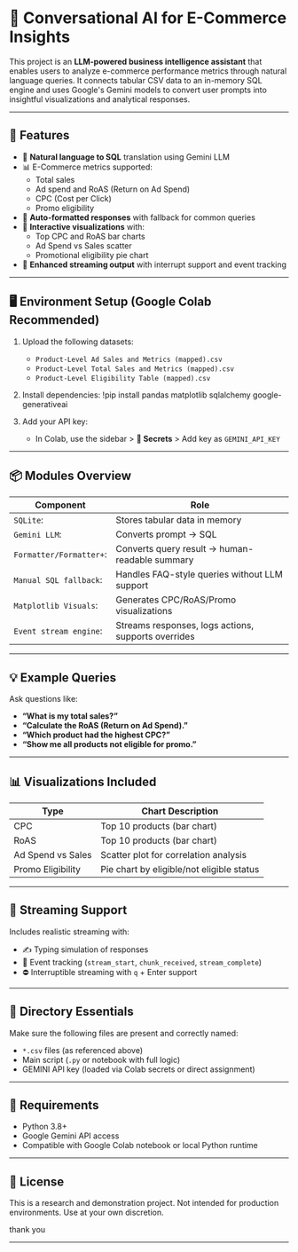 # 🧠 Conversational AI for E-Commerce Insights

This project is an **LLM-powered business intelligence assistant** that enables users to analyze e-commerce performance metrics through natural language queries. It connects tabular CSV data to an in-memory SQL engine and uses Google's Gemini models to convert user prompts into insightful visualizations and analytical responses.

---

## 🚀 Features

- 🔎 **Natural language to SQL** translation using Gemini LLM
- 📊 E-Commerce metrics supported:
  - Total sales
  - Ad spend and RoAS (Return on Ad Spend)
  - CPC (Cost per Click)
  - Promo eligibility
- 🧠 **Auto-formatted responses** with fallback for common queries
- 🎨 **Interactive visualizations** with:
  - Top CPC and RoAS bar charts
  - Ad Spend vs Sales scatter
  - Promotional eligibility pie chart
- 💬 **Enhanced streaming output** with interrupt support and event tracking

---

## 🖥️ Environment Setup (Google Colab Recommended)

1. Upload the following datasets:
   - `Product-Level Ad Sales and Metrics (mapped).csv`
   - `Product-Level Total Sales and Metrics (mapped).csv`
   - `Product-Level Eligibility Table (mapped).csv`

2. Install dependencies:
   !pip install pandas matplotlib sqlalchemy google-generativeai


3. Add your API key:
   - In Colab, use the sidebar > **🔑 Secrets** > Add key as `GEMINI_API_KEY`

---

## 📦 Modules Overview

| Component                     | Role                                              |
|------------------------------|---------------------------------------------------|
| `SQLite`:                    | Stores tabular data in memory                     |
| `Gemini LLM`:                | Converts prompt → SQL                             |
| `Formatter/Formatter+`:      | Converts query result → human-readable summary    |
| `Manual SQL fallback`:       | Handles FAQ-style queries without LLM support     |
| `Matplotlib Visuals`:        | Generates CPC/RoAS/Promo visualizations           |
| `Event stream engine`:       | Streams responses, logs actions, supports overrides |

---

## 💡 Example Queries

Ask questions like:

- **“What is my total sales?”**
- **“Calculate the RoAS (Return on Ad Spend).”**
- **“Which product had the highest CPC?”**
- **“Show me all products not eligible for promo.”**

---

## 📊 Visualizations Included

| Type                        | Chart Description                           |
|----------------------------|----------------------------------------------|
| CPC                        | Top 10 products (bar chart)                  |
| RoAS                       | Top 10 products (bar chart)                  |
| Ad Spend vs Sales          | Scatter plot for correlation analysis        |
| Promo Eligibility          | Pie chart by eligible/not eligible status    |

---

## 📡 Streaming Support

Includes realistic streaming with:

- ✍️ Typing simulation of responses
- 🎯 Event tracking (`stream_start`, `chunk_received`, `stream_complete`)
- ⛔ Interruptible streaming with `q` + Enter support

---

## 📁 Directory Essentials

Make sure the following files are present and correctly named:

- `*.csv` files (as referenced above)
- Main script (`.py` or notebook with full logic)
- GEMINI API key (loaded via Colab secrets or direct assignment)

---

## 📌 Requirements

- Python 3.8+
- Google Gemini API access
- Compatible with Google Colab notebook or local Python runtime

---

## 📜 License

This is a research and demonstration project. Not intended for production environments. Use at your own discretion.

thank you 

---


